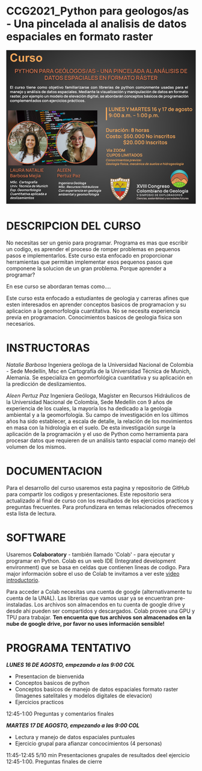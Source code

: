 # CCG2021_Python para geologos/as - Una pincelada al analisis de datos espaciales en formato raster

<img src="Plantilla ACTUALIZADA-1.pptx (12).png" alt="hi" class="inline"/>

# DESCRIPCION DEL CURSO

No necesitas ser un genio para programar. Programa es mas que escribir un codigo, es aprender el proceso de romper problemas en pequenos pasos e implementarlos. Este curso esta enfocado en proporcionar herramientas que permitan implementar esos pequenos pasos que componene la solucion de un gran problema.
Porque aprender a programar? 

En ese curso se abordaran temas como....

Este curso esta enfocado a estudiantes de geologia y carreras afines que esten interesados en aprender conceptos basicos de programacion y su aplicacion a la geomorfologia cuantitativa. No se necesita experiencia previa en programacion. Conocimientos basicos de geologia fisica son necesarios. 


# INSTRUCTORAS

_Natalie Barbosa_
Ingeniera geóloga de la Universidad Nacional de Colombia - Sede Medellín, Msc en Cartografía de la Universidad Técnica de Munich, Alemania. Se especializa en geomorfológica cuantitativa y su aplicación en la predicción de deslizamientos. 

_Aleen Pertuz Paz_
Ingeniera Geóloga, Magíster en Recursos Hidráulicos de la Universidad Nacional de Colombia, Sede Medellín con 9 años de experiencia de los cuales, la mayoría los ha dedicado a la geología ambiental y a la geomorfología. Su campo de investigación en los últimos años ha sido establecer, a escala de detalle, la relación de los movimientos en masa con la hidrología en el suelo. De esta investigación surge la aplicación de la programación y el uso de Python como herramienta para procesar datos que requieren de un análisis tanto espacial como manejo del volumen de los mismos.

# DOCUMENTACION 

Para el desarrollo del curso usaremos esta pagina y repositorio de GitHub para compartir los codigos y presentaciones. Este repositorio sera actualizado al final de curso con los resultados de los ejercicios practicos y preguntas frecuentes. Para profundizara en temas relacionados ofrecemos esta lista de lectura. 

# SOFTWARE 

Usaremos **Colaboratory** - también llamado 'Colab' - para ejecutar y programar en Python. Colab es un web IDE (Integrated development environment) que se basa en celdas que contienen lineas de codigo. Para major información sobre el uso de Colab te invitamos a ver este [video introductorio](https://www.youtube.com/watch?v=inN8seMm7UI "Introduccion a Colab").

Para acceder a Colab necesitas una cuenta de google (alternativamente tu cuenta de la UNAL). Las librerias que vamos usar ya se encuentran pre-instaladas. Los archivos son almacendos en tu cuenta de google drive y desde ahi pueden ser compartidos y descargados. Colab provee una GPU y TPU para trabajar. **Ten encuenta que tus archivos son almacenados en la nube de google drive, por favor no uses información sensible!**

# PROGRAMA TENTATIVO

***LUNES 16 DE AGOSTO, empezando a las 9:00 COL***

  * Presentacion de bienvenida
  * Conceptos basicos de python
  * Conceptos basicos de manejo de datos espaciales formato raster (Imagenes satelitales y modelos digitales de elevacion)
  * Ejercicios practicos

12:45-1:00 Preguntas y comentarios finales 

***MARTES 17 DE AGOSTO, empezando a las 9:00 COL***

* Lectura y manejo de datos espaciales puntuales 
* Ejercicio grupal para afianzar concocimientos (4 personas) 

11:45-12:45 5/10 min Presentaciones grupales de resultados deel ejercicio
12:45-1:00. Preguntas finales de cierre











